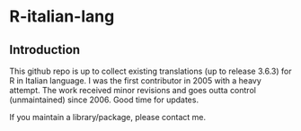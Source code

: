 # R-italian-lang

## Introduction

This github repo is up to collect existing translations (up to release 3.6.3) for
R in Italian language. I was the first contributor in 2005 with a heavy attempt.
The work received minor revisions and goes outta control (unmaintained) since
2006. Good time for updates.

If you maintain a library/package, please contact me.
